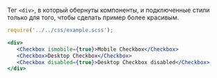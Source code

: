 Тег `<div>`, в который обернуты компоненты, и подключенные стили только для того, чтобы сделать пример более красивым.

 ```jsx
require('../../css/example.scss');

<div>
    <Checkbox ismobile={true}>Mobile Checkbox</Checkbox>
    <Checkbox>Desktop Checkbox</Checkbox>
    <Checkbox disabled={true}>Desktop Checkbox disabled</Checkbox>
</div>
```
